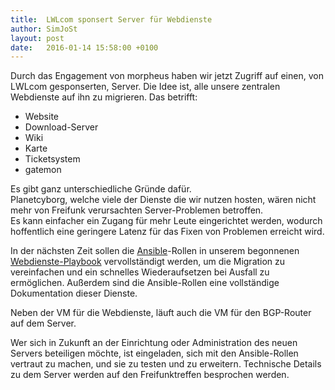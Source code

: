 ```yaml
---
title:  LWLcom sponsert Server für Webdienste
author: SimJoSt
layout: post
date:   2016-01-14 15:58:00 +0100
---
```

Durch das Engagement von morpheus haben wir jetzt Zugriff auf einen, von
LWLcom gesponserten, Server. Die Idee ist, alle unsere zentralen Webdienste auf ihn zu migrieren.
Das betrifft:

- Website
- Download-Server
- Wiki
- Karte
- Ticketsystem
- gatemon

Es gibt ganz unterschiedliche Gründe dafür.  
Planetcyborg, welche viele der Dienste die wir nutzen hosten, wären nicht mehr von Freifunk verursachten Server-Problemen betroffen.  
Es kann einfacher ein Zugang für mehr Leute eingerichtet werden, wodurch hoffentlich eine geringere Latenz für das Fixen von Problemen erreicht wird.


In der nächsten Zeit sollen die [Ansible](http://www.ansible.com/)-Rollen in unserem begonnenen [Webdienste-Playbook](https://github.com/FreifunkBremen/ansible/blob/master/playbooks/webserver.yml) vervollständigt werden, um die Migration zu vereinfachen und ein schnelles Wiederaufsetzen bei Ausfall zu ermöglichen. Außerdem sind die Ansible-Rollen eine vollständige Dokumentation dieser Dienste.

Neben der VM für die Webdienste, läuft auch die VM für den BGP-Router auf dem Server.

Wer sich in Zukunft an der Einrichtung oder Administration des neuen Servers beteiligen möchte, ist eingeladen, sich mit den Ansible-Rollen vertraut zu machen, und sie zu testen und zu erweitern. Technische Details zu dem Server werden auf den Freifunktreffen besprochen werden.
